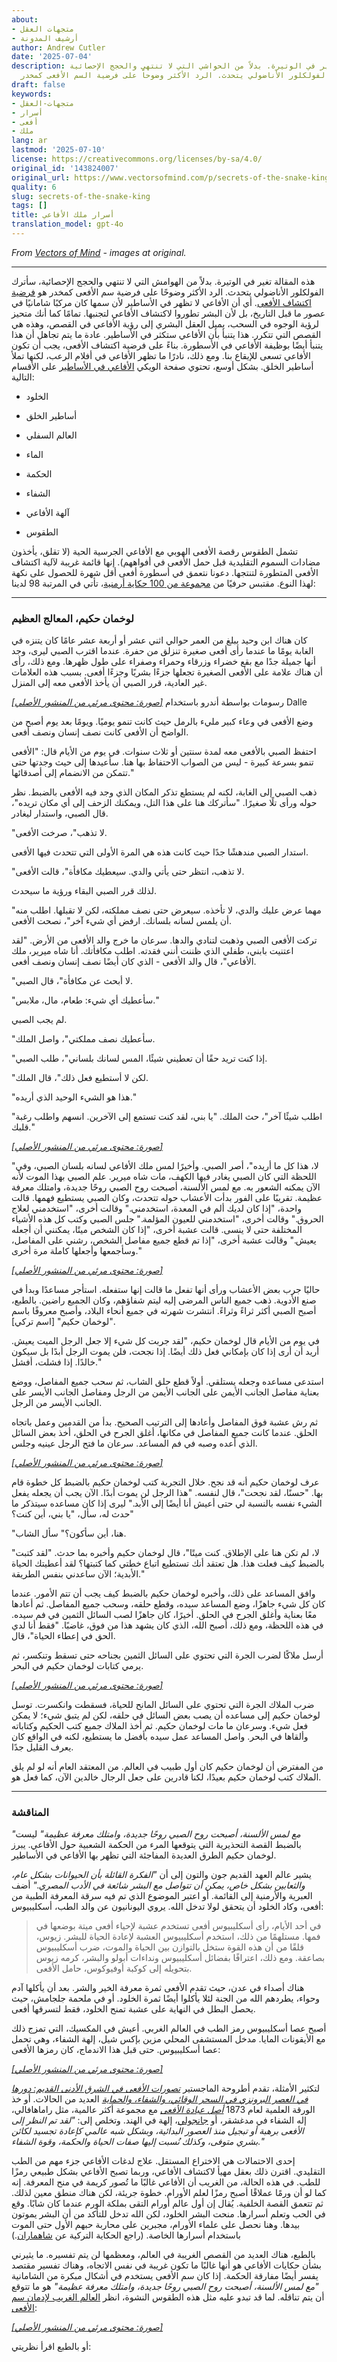 ```yaml
---
about:
- متجهات العقل
- أرشيف المدونة
author: Andrew Cutler
date: '2025-07-04'
description: هذه المقالة تغيير في الوتيرة. بدلاً من الحواشي التي لا تنتهي والحجج الإحصائية،
  سأترك الفولكلور الأناضولي يتحدث. الرد الأكثر وضوحاً على فرضية السم الأفعى كمخدر...
draft: false
keywords:
- متجهات-العقل
- أسرار
- أفعى
- ملك
lang: ar
lastmod: '2025-07-10'
license: https://creativecommons.org/licenses/by-sa/4.0/
original_id: '143824007'
original_url: https://www.vectorsofmind.com/p/secrets-of-the-snake-king
quality: 6
slug: secrets-of-the-snake-king
tags: []
title: أسرار ملك الأفاعي
translation_model: gpt-4o
---
```


*From [Vectors of Mind](https://www.vectorsofmind.com/p/secrets-of-the-snake-king) - images at original.*

---

هذه المقالة تغير في الوتيرة. بدلاً من الهوامش التي لا تنتهي والحجج الإحصائية، سأترك الفولكلور الأناضولي يتحدث. الرد الأكثر وضوحًا على فرضية سم الأفعى كمخدر هو [فرضية اكتشاف الأفعى](https://en.wikipedia.org/wiki/Snake_detection_theory#:~:text=According%20to%20the%20theory%2C%20predatory,such%20skill%20to%20their%20offspring.). أي أن الأفاعي لا تظهر في الأساطير لأن سمها كان مركبًا شامانيًا في عصور ما قبل التاريخ، بل لأن البشر تطوروا لاكتشاف الأفاعي لتجنبها. تمامًا كما أنك متحيز لرؤية الوجوه في السحب، يميل العقل البشري إلى رؤية الأفاعي في القصص، وهذه هي القصص التي تتكرر. هذا يتنبأ بأن الأفاعي ستكثر في الأساطير. عادة ما يتم تجاهل أن هذا يتنبأ أيضًا بوظيفة الأفاعي في الأسطورة. بناءً على فرضية اكتشاف الأفعى، يجب أن تكون الأفاعي تسعى للإيقاع بنا. ومع ذلك، نادرًا ما تظهر الأفاعي في أفلام الرعب، لكنها تملأ أساطير الخلق. بشكل أوسع، تحتوي صفحة الويكي [الأفاعي في الأساطير](https://en.wikipedia.org/wiki/Snakes_in_mythology#Rituals) على الأقسام التالية:

 * الخلود

 * أساطير الخلق

 * العالم السفلي

 * الماء

 * الحكمة

 * الشفاء

 * آلهة الأفاعي

 * الطقوس

تشمل الطقوس رقصة الأفعى الهوبي مع الأفاعي الجرسية الحية (لا تقلق، يأخذون مضادات السموم التقليدية قبل حمل الأفعى في أفواههم). إنها قائمة غريبة لآلية اكتشاف الأفعى المتطورة لتنتجها. دعونا نتعمق في أسطورة أفعى أقل شهرة للحصول على نكهة لهذا النوع. مقتبس حرفيًا من [مجموعة من 100 حكاية أرمنية](https://archive.org/details/100armeniantales0000unse/page/426/mode/2up)، تأتي في المرتبة 98 لدينا:

* * *

### لوخمان حكيم، المعالج العظيم

كان هناك ابن وحيد يبلغ من العمر حوالي اثني عشر أو أربعة عشر عامًا كان يتنزه في الغابة يومًا ما عندما رأى أفعى صغيرة تنزلق من حفرة. عندما اقترب الصبي ليرى، وجد أنها جميلة جدًا مع بقع خضراء وزرقاء وحمراء وصفراء على طول ظهرها. ومع ذلك، رأى أن هناك علامة على الأفعى الصغيرة تجعلها جزءًا بشريًا وجزءًا أفعى. بسبب هذه العلامات غير العادية، قرر الصبي أن يأخذ الأفعى معه إلى المنزل.

[*[صورة: محتوى مرئي من المنشور الأصلي]*](https://substackcdn.com/image/fetch/$s_!RCGW!,f_auto,q_auto:good,fl_progressive:steep/https%3A%2F%2Fsubstack-post-media.s3.amazonaws.com%2Fpublic%2Fimages%2F4f1812cb-e3bd-4513-935d-d706cf40a5a2_1024x1024.webp) رسومات بواسطة أندرو باستخدام Dalle

وضع الأفعى في وعاء كبير مليء بالرمل حيث كانت تنمو يوميًا. ويومًا بعد يوم أصبح من الواضح أن الأفعى كانت نصف إنسان ونصف أفعى.

احتفظ الصبي بالأفعى معه لمدة سنتين أو ثلاث سنوات. في يوم من الأيام قال: "الأفعى تنمو بسرعة كبيرة - ليس من الصواب الاحتفاظ بها هنا. سأعيدها إلى حيث وجدتها حتى تتمكن من الانضمام إلى أصدقائها."

ذهب الصبي إلى الغابة، لكنه لم يستطع تذكر المكان الذي وجد فيه الأفعى بالضبط. نظر حوله ورأى تلًا صغيرًا. "سأتركك هنا على هذا التل، ويمكنك الزحف إلى أي مكان تريده"، قال الصبي، واستدار ليغادر.

"لا تذهب"، صرخت الأفعى.

استدار الصبي مندهشًا جدًا حيث كانت هذه هي المرة الأولى التي تتحدث فيها الأفعى.

"لا تذهب، انتظر حتى يأتي والدي. سيعطيك مكافأة"، قالت الأفعى.

لذلك قرر الصبي البقاء ورؤية ما سيحدث.

"مهما عرض عليك والدي، لا تأخذه. سيعرض حتى نصف مملكته، لكن لا تقبلها. اطلب منه أن يلمس لسانه بلسانك. ارفض أي شيء آخر"، نصحت الأفعى.

تركت الأفعى الصبي وذهبت لتنادي والدها. سرعان ما خرج والد الأفعى من الأرض. "لقد اعتنيت بابني، طفلي الذي ظننت أنني فقدته. اطلب مكافأتك. أنا شاه ميرير، ملك الأفاعي"، قال والد الأفعى - الذي كان أيضًا نصف إنسان ونصف أفعى.

"لا أبحث عن مكافأة"، قال الصبي.

"سأعطيك أي شيء: طعام، مال، ملابس."

لم يجب الصبي.

"سأعطيك نصف مملكتي"، واصل الملك.

"إذا كنت تريد حقًا أن تعطيني شيئًا، المس لسانك بلساني"، طلب الصبي.

"لكن لا أستطيع فعل ذلك"، قال الملك.

"هذا هو الشيء الوحيد الذي أريده."

"اطلب شيئًا آخر"، حث الملك. "يا بني، لقد كنت تستمع إلى الآخرين. انسهم واطلب رغبة قلبك."

[*[صورة: محتوى مرئي من المنشور الأصلي]*](https://substackcdn.com/image/fetch/$s_!2uQo!,f_auto,q_auto:good,fl_progressive:steep/https%3A%2F%2Fsubstack-post-media.s3.amazonaws.com%2Fpublic%2Fimages%2F2d9cb69a-a109-4f58-9023-640cb84ca813_1024x1024.webp)

"لا، هذا كل ما أريده"، أصر الصبي. وأخيرًا لمس ملك الأفاعي لسانه بلسان الصبي، وفي اللحظة التي كان الصبي يغادر فيها الكهف، مات شاه ميرير. علم الصبي بهذا الموت لأنه الآن يمكنه الشعور به. مع لمس الألسنة، أصبحت روح الصبي روحًا جديدة، وامتلك معرفة عظيمة. تقريبًا على الفور بدأت الأعشاب حوله تتحدث، وكان الصبي يستطيع فهمها. قالت واحدة، "إذا كان لديك ألم في المعدة، استخدمني." وقالت أخرى، "استخدمني لعلاج الحروق." وقالت أخرى، "استخدمني للعيون المؤلمة." جلس الصبي وكتب كل هذه الأشياء المختلفة حتى لا ينسى. قالت عشبة أخرى، "إذا كان الشخص ميتًا، يمكنني أن أجعله يعيش." وقالت عشبة أخرى، "إذا تم قطع جميع مفاصل الشخص، رشني على المفاصل، وسأجمعها وأجعلها كاملة مرة أخرى."

[*[صورة: محتوى مرئي من المنشور الأصلي]*](https://substackcdn.com/image/fetch/$s_!jCdX!,f_auto,q_auto:good,fl_progressive:steep/https%3A%2F%2Fsubstack-post-media.s3.amazonaws.com%2Fpublic%2Fimages%2Fd3d8d6ed-ba71-4895-9bec-975ab72cb5f0_1024x1024.webp)

حاليًا جرب بعض الأعشاب ورأى أنها تفعل ما قالت إنها ستفعله. استأجر مساعدًا وبدأ في صنع الأدوية. ذهب جميع الناس المرضى إليه ليتم شفاؤهم، وكان الجميع راضين. بالطبع، أصبح الصبي أكثر ثراءً وثراءً. انتشرت شهرته في جميع أنحاء البلاد، وأصبح معروفًا باسم "لوخمان حكيم" [اسم تركي].

في يوم من الأيام قال لوخمان حكيم، "لقد جربت كل شيء إلا جعل الرجل الميت يعيش. أريد أن أرى إذا كان بإمكاني فعل ذلك أيضًا. إذا نجحت، فلن يموت الرجل أبدًا بل سيكون خالدًا. إذا فشلت، أفشل."

استدعى مساعده وجعله يستلقي. أولاً قطع حلق الشاب، ثم سحب جميع المفاصل، ووضع بعناية مفاصل الجانب الأيمن على الجانب الأيمن من الرجل ومفاصل الجانب الأيسر على الجانب الأيسر من الرجل.

ثم رش عشبة فوق المفاصل وأعادها إلى الترتيب الصحيح. بدأ من القدمين وعمل باتجاه الحلق. عندما كانت جميع المفاصل في مكانها، أغلق الجرح في الحلق، أخذ بعض السائل الذي أعده وصبه في فم المساعد. سرعان ما فتح الرجل عينيه وجلس.

[*[صورة: محتوى مرئي من المنشور الأصلي]*](https://substackcdn.com/image/fetch/$s_!1kNi!,f_auto,q_auto:good,fl_progressive:steep/https%3A%2F%2Fsubstack-post-media.s3.amazonaws.com%2Fpublic%2Fimages%2F7739559e-696c-4c2f-983b-328b6f3c9048_1024x1024.webp)

عرف لوخمان حكيم أنه قد نجح. خلال التجربة كتب لوخمان حكيم بالضبط كل خطوة قام بها. "حسنًا، لقد نجحت"، قال لنفسه. "هذا الرجل لن يموت أبدًا. الآن يجب أن يجعله يفعل الشيء نفسه بالنسبة لي حتى أعيش أنا أيضًا إلى الأبد." ليرى إذا كان مساعده سيتذكر ما حدث له، سأل، "يا بني، أين كنت؟"

"هنا، أين سأكون؟" سأل الشاب.

"لا، لم تكن هنا على الإطلاق. كنت ميتًا"، قال لوخمان حكيم وأخبره بما حدث. "لقد كتبت بالضبط كيف فعلت هذا. هل تعتقد أنك تستطيع اتباع خطتي كما كتبتها؟ لقد أعطيتك الحياة الأبدية؛ الآن ساعدني بنفس الطريقة."

وافق المساعد على ذلك، وأخبره لوخمان حكيم بالضبط كيف يجب أن تتم الأمور. عندما كان كل شيء جاهزًا، وضع المساعد سيده، وقطع حلقه، وسحب جميع المفاصل. ثم أعادها معًا بعناية وأغلق الجرح في الحلق. أخيرًا، كان جاهزًا لصب السائل الثمين في فم سيده. في هذه اللحظة، ومع ذلك، أصبح الله، الذي كان يشهد هذا من فوق، غاضبًا. "فقط أنا لدي الحق في إعطاء الحياة"، قال.

أرسل ملاكًا لضرب الجرة التي تحتوي على السائل الثمين بجناحه حتى تسقط وتنكسر، ثم يرمي كتابات لوخمان حكيم في البحر.

[*[صورة: محتوى مرئي من المنشور الأصلي]*](https://substackcdn.com/image/fetch/$s_!A8s5!,f_auto,q_auto:good,fl_progressive:steep/https%3A%2F%2Fsubstack-post-media.s3.amazonaws.com%2Fpublic%2Fimages%2F819743e9-780d-4136-98fc-4361c43a6eaa_1024x1024.webp)

ضرب الملاك الجرة التي تحتوي على السائل المانح للحياة، فسقطت وانكسرت. توسل لوخمان حكيم إلى مساعده أن يصب بعض السائل في حلقه، لكن لم يتبق شيء؛ لا يمكن فعل شيء. وسرعان ما مات لوخمان حكيم. ثم أخذ الملاك جميع كتب الحكيم وكتاباته وألقاها في البحر. واصل المساعد عمل سيده بأفضل ما يستطيع، لكنه في الواقع كان يعرف القليل جدًا.

من المفترض أن لوخمان حكيم كان أول طبيب في العالم. من المعتقد العام أنه لو لم يلق الملاك كتب لوخمان حكيم بعيدًا، لكنا قادرين على جعل الرجال خالدين الآن، كما فعل هو.

* * *

### المناقشة

_"مع لمس الألسنة، أصبحت روح الصبي روحًا جديدة، وامتلك معرفة عظيمة"_ ليست بالضبط القصة التحذيرية التي يتوقعها المرء من الحكمة الشعبية حول الأفاعي. يبرز لوخمان حكيم الطرق العديدة المفاجئة التي تظهر بها الأفاعي في الأساطير.

يشير عالم العهد القديم جون والتون إلى أن _"الفكرة القائلة بأن الحيوانات بشكل عام، والثعابين بشكل خاص، يمكن أن تتواصل مع البشر شائعة في الأدب المصري."_ أضف العبرية والأرمنية إلى القائمة. أو اعتبر الموضوع الذي تم فيه سرقة المعرفة الطبية من أفعى، وكاد الخلود أن يتحقق لولا تدخل الله. يروي اليونانيون عن والد الطب، أسكليبيوس:

> في أحد الأيام، رأى أسكليبيوس أفعى تستخدم عشبة لإحياء أفعى ميتة بوضعها في فمها. مستلهمًا من ذلك، استخدم أسكليبيوس العشبة لإعادة الحياة للبشر. زيوس، قلقًا من أن هذه القوة ستخل بالتوازن بين الحياة والموت، ضرب أسكليبيوس بصاعقة. ومع ذلك، اعترافًا بفضائل أسكليبيوس ونداءات أبولو والبشر، كرمه زيوس بتحويله إلى كوكبة أوفيوكوس، حامل الأفعى.

هناك أصداء في عدن، حيث تقدم الأفعى ثمرة معرفة الخير والشر. بعد أن يأكلها آدم وحواء، يطردهم الله من الجنة لئلا يأكلوا أيضًا ثمرة الخلود. أو في ملحمة جلجامش، حيث يحصل البطل في النهاية على عشبة تمنح الخلود، فقط لتسرقها أفعى.

أصبح عصا أسكليبيوس رمز الطب في العالم الغربي. أعيش في المكسيك، التي تمزج ذلك مع الأيقونات المايا. مدخل المستشفى المحلي مزين بإكس شيل، إلهة الشفاء، وهي تحمل عصا أسكليبيوس. حتى قبل هذا الاندماج، كان رمزها الأفعى:

[*[صورة: محتوى مرئي من المنشور الأصلي]*](https://substackcdn.com/image/fetch/$s_!Wiai!,f_auto,q_auto:good,fl_progressive:steep/https%3A%2F%2Fsubstack-post-media.s3.amazonaws.com%2Fpublic%2Fimages%2Fbf9cbc28-01f3-4e18-b09e-5895959fb814.heic)

لتكثير الأمثلة، تقدم أطروحة الماجستير _[تصورات الأفعى في الشرق الأدنى القديم: دورها في العصر البرونزي في السحر الوقائي، والشفاء، والحماية](https://uir.unisa.ac.za/bitstream/handle/10500/13353/dissertation_golding_wrj.pdf?sequence=1&isAllowed=y)_ العديد من الحالات. أو خذ الورقة العلمية لعام 1873 _[أصل عبادة الأفعى](https://www.jstor.org/stable/pdf/2841458.pdf)_ مع مجموعة أكثر عالمية، مثل راماهافالي، إله الشفاء في مدغشقر، أو [جانجولي](https://teahouse.buddhistdoor.net/janguli-goddess-protector-from-snakes-and-poisons/)، إلهة في الهند. وتخلص إلى: _"لقد تم النظر إلى الأفعى برهبة أو تبجيل منذ العصور البدائية، وبشكل شبه عالمي كإعادة تجسيد لكائن بشري متوفى، وكذلك نُسبت إليها صفات الحياة والحكمة، وقوة الشفاء."_

إحدى الاحتمالات هي الاختراع المستقل. علاج لدغات الأفاعي جزء مهم من الطب التقليدي. اقترن ذلك بعقل مهيأ لاكتشاف الأفاعي، وربما تصبح الأفاعي بشكل طبيعي رمزًا للطب. في هذه الحالة، من الغريب أن الأفاعي غالبًا ما تُصور كريمة في منح المعرفة. إنه كما لو أن ورمًا عملاقًا أصبح رمزًا لعلم الأورام. خطوة جريئة، لكن هناك منطق معين لذلك. ثم تتعمق القصة الخلفية. يُقال إن أول عالم أورام التقى بملكة الورم عندما كان شابًا. وقع في الحب وتعلم أسرارها. منحت البشر الخلود، لكن الله تدخل للتأكد من أن البشر يموتون بيدها. وهنا نحصل على علماء الأورام، مجبرين على محاربة حبهم الأول حتى الموت باستخدام أسرارها الخاصة. (راجع الحكاية التركية عن [شاهماران](https://en.wikipedia.org/wiki/Shahmaran).)

بالطبع، هناك العديد من القصص الغريبة في العالم، ومعظمها لن يتم تفسيره. ما يثيرني بشأن حكايات الأفاعي هو أنها غالبًا ما تكون غريبة في نفس الاتجاه، وهناك تفسير مقتصد يفسر أيضًا مفارقة الحكمة. إذا كان سم الأفعى يستخدم في أشكال مبكرة من الشامانية _"مع لمس الألسنة، أصبحت روح الصبي روحًا جديدة، وامتلك معرفة عظيمة"_ هو ما تتوقع أن يتم تناقله. لما قد تبدو عليه مثل هذه الطقوس النشوة، انظر [العالم الغريب لإدمان سم الأفعى](https://www.youtube.com/watch?v=5I5KQMnX3w8):

[*[صورة: محتوى مرئي من المنشور الأصلي]*](https://substackcdn.com/image/fetch/$s_!LkIu!,f_auto,q_auto:good,fl_progressive:steep/https%3A%2F%2Fsubstack-post-media.s3.amazonaws.com%2Fpublic%2Fimages%2Fba3af8b7-6cad-4548-9258-aceadae323a8_1938x1288.png)

أو بالطبع اقرأ نظريتي: